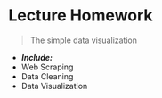 # Lecture Homework 
> The simple data visualization 

- ___Include:___
- Web Scraping
- Data Cleaning
- Data Visualization